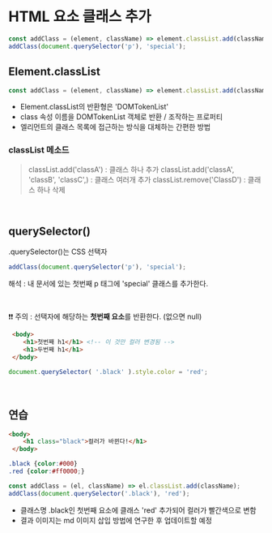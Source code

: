 
# HTML 요소 클래스 추가
```javascript
const addClass = (element, className) => element.classList.add(className);
addClass(document.querySelector('p'), 'special');
```

## Element.classList
```javascript
const addClass = (element, className) => element.classList.add(className);
```

 - Element.classList의 반환형은 'DOMTokenList'
 - class 속성 이름을 DOMTokenList 객체로 반환 / 조작하는 프로퍼티
 - 엘리먼트의 클래스 목록에 접근하는 방식을 대체하는 간편한 방법

 ### classList 메소드
 
>classList.add('classA')  : 클래스 하나 추가
classList.add('classA', 'classB', 'classC',)  : 클래스 여러개 추가
classList.remove('ClassD') : 클래스 하나 삭제

<br>

## querySelector()
.querySelector()는 CSS 선택자
```javascript
addClass(document.querySelector('p'), 'special');
```
해석 : 내 문서에 있는 첫번째 p 태그에 'special' 클래스를 추가한다.

<br>

 ❗❗ 주의 : 선택자에 해당하는 **첫번째 요소**를 반환한다. (없으면 null)


```html
 <body>
	<h1>첫번째 h1</h1> <!-- 이 것만 컬러 변경됨 -->
	<h1>두번째 h1</h1>
 </body>
 ```

``` javascript
document.querySelector( '.black' ).style.color = 'red';
```
<br>

## 연습
```html
<body>
	<h1 class="black">컬러가 바뀐다!</h1>
 </body>
```
```css
.black {color:#000}
.red {color:#ff0000;}
```
```javascript
const addClass = (el, className) => el.classList.add(className);
addClass(document.querySelector('.black'), 'red');
```
- 클래스명 .black인 첫번째 요소에 클래스 'red' 추가되어 컬러가 빨간색으로 변함
- 결과 이미지는 md 이미지 삽입 방법에 연구한 후 업데이트할 예정

